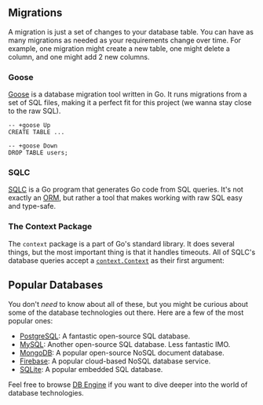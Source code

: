 ## Migrations

A migration is just a set of changes to your database table. You can have as many migrations as needed as your requirements change over time. For example, one migration might create a new table, one might delete a column, and one might add 2 new columns.

### Goose
[Goose](https://github.com/pressly/goose) is a database migration tool written in Go. It runs migrations from a set of SQL files, making it a perfect fit for this project (we wanna stay close to the raw SQL).

```
-- +goose Up
CREATE TABLE ...

-- +goose Down
DROP TABLE users;
```

### SQLC
[SQLC](https://sqlc.dev/) is a Go program that generates Go code from SQL queries. It's not exactly an [ORM](https://www.freecodecamp.org/news/what-is-an-orm-the-meaning-of-object-relational-mapping-database-tools/), but rather a tool that makes working with raw SQL easy and type-safe.

### The Context Package

The `context` package is a part of Go's standard library. It does several things, but the most important thing is that it handles timeouts. All of SQLC's database queries accept a [`context.Context`](https://pkg.go.dev/context#Context) as their first argument:

## Popular Databases

You don't _need_ to know about all of these, but you might be curious about some of the database technologies out there. Here are a few of the most popular ones:

- [PostgreSQL](https://www.postgresql.org/): A fantastic open-source SQL database.
- [MySQL](https://www.mysql.com/): Another open-source SQL database. Less fantastic IMO.
- [MongoDB](https://www.mongodb.com/): A popular open-source NoSQL document database.
- [Firebase](https://firebase.google.com/): A popular cloud-based NoSQL database service.
- [SQLite](https://www.sqlite.org/index.html): A popular embedded SQL database.

Feel free to browse [DB Engine](https://db-engines.com/en/ranking) if you want to dive deeper into the world of database technologies.
